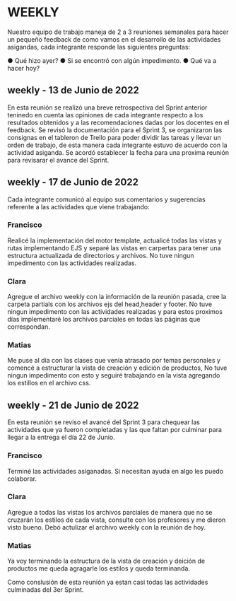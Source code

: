 # WEEKLY

Nuestro equipo de trabajo maneja de 2 a 3 reuniones semanales para hacer un pequeño feedback de como vamos en el desarrollo de las actividades asigandas, cada integrante responde las siguientes preguntas:

● Qué hizo ayer?
● Si se encontró con algún impedimento.
● Qué va a hacer hoy?

## weekly - 13 de Junio de 2022

En esta reunión se realizó una breve retrospectiva del Sprint anterior teninedo en cuenta las opiniones de cada integrante respecto a los resultados obtenidos y a las recomendaciones dadas por los docentes en el feedback.
 Se revisó la documentación para el Sprint 3, se organizaron las consignas en el tableron de Trello para poder dividir las tareas y llevar un orden de trabajo, de esta manera cada integrante estuvo de acuerdo con la actividad asiganda. Se acordó establecer la fecha para una proxima reunión para revisarar el avance del Sprint. 

## weekly - 17 de Junio de 2022
Cada integrante comunicó al equipo sus comentarios y sugerencias referente a las actividades que viene trabajando:

### Francisco
Realicé la implementación del motor template, actualicé  todas las vistas y rutas implementando EJS y  separé  las vistas en carpertas para tener una estructura actualizada de directorios y archivos. No tuve ningun impedimento con las actividades realizadas.

### Clara
Agregue el archivo weekly con la información de la reunión pasada, cree la carpeta partials con los archivos ejs del head,header y footer. No tuve ningun impedimento con las actividades realizadas y para estos proximos días implementaré los archivos parciales en todas las páginas que correspondan.

### Matias
Me puse al día con las clases que venía atrasado por temas personales y comencé a estructurar la vista de creación y edición de productos, No tuve ningun impedimento con esto y seguiré trabajando en la vista agregando los estillos en el archivo css.

## weekly - 21 de Junio de 2022

En esta reunión se reviso el avancé del Sprint 3 para chequear las actividades que ya fueron completadas y las que faltan por culminar para llegar a la entrega el día 22 de Junio.

### Francisco
Terminé las actividades asiganadas. Si necesitan ayuda en algo les puedo colaborar.

### Clara
Agregue a todas las vistas los archivos parciales de manera que no se cruzarán los estilos de cada vista, consulte con los profesores y me dieron visto bueno. Debó actulizar el archivo weekly con la reunión de hoy.

### Matias
Ya voy terminando la estructura de la vista de creación y deición de productos me queda agragarle los estilos y queda terminanda.

Como conslusión de esta reunión ya estan casi todas las actividades culminadas del 3er Sprint.




